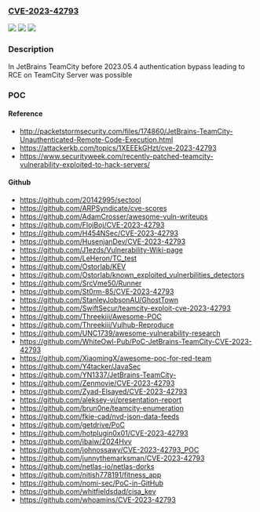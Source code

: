 ### [CVE-2023-42793](https://cve.mitre.org/cgi-bin/cvename.cgi?name=CVE-2023-42793)
![](https://img.shields.io/static/v1?label=Product&message=TeamCity&color=blue)
![](https://img.shields.io/static/v1?label=Version&message=0%3C%202023.05.4%20&color=brighgreen)
![](https://img.shields.io/static/v1?label=Vulnerability&message=CWE-288&color=brighgreen)

### Description

In JetBrains TeamCity before 2023.05.4 authentication bypass leading to RCE on TeamCity Server was possible

### POC

#### Reference
- http://packetstormsecurity.com/files/174860/JetBrains-TeamCity-Unauthenticated-Remote-Code-Execution.html
- https://attackerkb.com/topics/1XEEEkGHzt/cve-2023-42793
- https://www.securityweek.com/recently-patched-teamcity-vulnerability-exploited-to-hack-servers/

#### Github
- https://github.com/20142995/sectool
- https://github.com/ARPSyndicate/cve-scores
- https://github.com/AdamCrosser/awesome-vuln-writeups
- https://github.com/FlojBoj/CVE-2023-42793
- https://github.com/H454NSec/CVE-2023-42793
- https://github.com/HusenjanDev/CVE-2023-42793
- https://github.com/J1ezds/Vulnerability-Wiki-page
- https://github.com/LeHeron/TC_test
- https://github.com/Ostorlab/KEV
- https://github.com/Ostorlab/known_exploited_vulnerbilities_detectors
- https://github.com/SrcVme50/Runner
- https://github.com/St0rm-85/CVE-2023-42793
- https://github.com/StanleyJobsonAU/GhostTown
- https://github.com/SwiftSecur/teamcity-exploit-cve-2023-42793
- https://github.com/Threekiii/Awesome-POC
- https://github.com/Threekiii/Vulhub-Reproduce
- https://github.com/UNC1739/awesome-vulnerability-research
- https://github.com/WhiteOwl-Pub/PoC-JetBrains-TeamCity-CVE-2023-42793
- https://github.com/XiaomingX/awesome-poc-for-red-team
- https://github.com/Y4tacker/JavaSec
- https://github.com/YN1337/JetBrains-TeamCity-
- https://github.com/Zenmovie/CVE-2023-42793
- https://github.com/Zyad-Elsayed/CVE-2023-42793
- https://github.com/aleksey-vi/presentation-report
- https://github.com/brun0ne/teamcity-enumeration
- https://github.com/fkie-cad/nvd-json-data-feeds
- https://github.com/getdrive/PoC
- https://github.com/hotplugin0x01/CVE-2023-42793
- https://github.com/ibaiw/2024Hvv
- https://github.com/johnossawy/CVE-2023-42793_POC
- https://github.com/junnythemarksman/CVE-2023-42793
- https://github.com/netlas-io/netlas-dorks
- https://github.com/nitish778191/fitness_app
- https://github.com/nomi-sec/PoC-in-GitHub
- https://github.com/whitfieldsdad/cisa_kev
- https://github.com/whoamins/CVE-2023-42793

